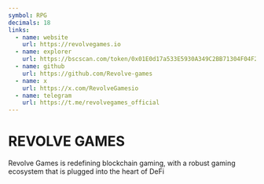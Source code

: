```yaml
---
symbol: RPG
decimals: 18
links:
  - name: website
    url: https://revolvegames.io
  - name: explorer
    url: https://bscscan.com/token/0x01E0d17a533E5930A349C2BB71304F04F20AB12B
  - name: github
    url: https://github.com/Revolve-games
  - name: x
    url: https://x.com/RevolveGamesio
  - name: telegram
    url: https://t.me/revolvegames_official
---
```


# REVOLVE GAMES

Revolve Games is redefining blockchain gaming, with a robust gaming ecosystem that is plugged into the heart of DeFi
